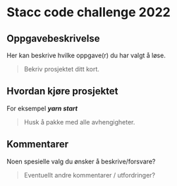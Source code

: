 # Stacc code challenge 2022

## Oppgavebeskrivelse
Her kan beskrive hvilke oppgave(r) du har valgt å løse.
> Bekriv prosjektet ditt kort.


## Hvordan kjøre prosjektet
For eksempel ***yarn start***
> Husk å pakke med alle avhengigheter.


## Kommentarer
Noen spesielle valg du ønsker å beskrive/forsvare?
> Eventuellt andre kommentarer / utfordringer?

